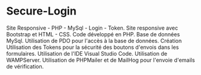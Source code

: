 # Secure-Login
Site Responsive - PHP - MySql - Login - Token.
Site responsive avec Bootstrap et HTML - CSS.
Code développé en PHP. 
Base de données MySql. Utilisation de PDO pour l'accès à la base de données.
Création Utilisation des Tokens pour la sécurité des boutons d'envois dans les formulaires.
Utilisation de l'IDE Visual Studio Code.
Utilisation de WAMPServer.
Utilisation de PHPMailer et de MailHog pour l'envoie d'emails de vérification.
